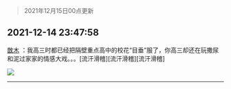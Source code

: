> 2021年12月15日00点更新
<link rel="stylesheet" href="https://cdn.jsdelivr.net/gh/taotie6/sampleJSON@main/css/photo_show.css">
<meta name="referrer" content="no-referrer" />


 ## 2021-12-14 23:47:58 

 [㪚木](https://www.coolapk.com/feed/32132755?shareKey=NzkxOTdlZWVjYmZlNjFiOGJmZjQ~) ：我高三时都已经把隔壁重点高中的校花“目垂”服了，你高三却还在玩撒尿和泥过家家的情感大戏。。。[流汗滑稽][流汗滑稽][流汗滑稽] 

<div class="album">
<img class="img-item" src="http://image.coolapk.com/feed/2019/0412/17/1081091_1555060673_5592@400x225.gif" />
</div>

 ------- 

